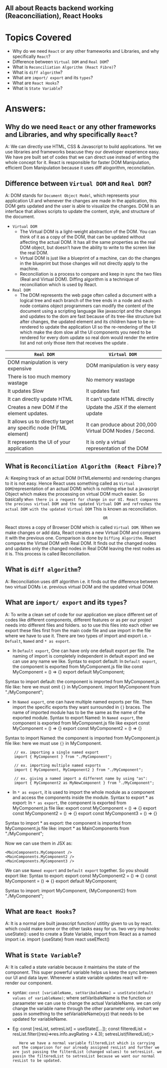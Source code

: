 ## All about Reacts backend working (Reaconciliation), React Hooks 


# Topics Covered

- Why do we need `React` or any other frameworks and Libraries, and why specifically `React`?
- Difference between `Virtual DOM` and `Real DOM`?
- What is `Reconciliation Algorithm (React Fibre)`?
- What is `diff algorithm`?
- What are `import/ export` and its `types`?
- What are `React Hooks`?
- What is `State Variable`?




# Answers: 


## Why do we need `React` or any other frameworks and Libraries, and why specifically `React`?
A: We can directly use HTML, CSS & Javascript to build applications. Yet we use libraries and frameworks beacuse they our developer experience easy. We have pre built set of codes that we can direct use instead of writing the whole concept for it.
React is responsible for faster DOM Manipulation, efficient Dom Manipulation because it uses diff alogorithm, reconcilation.


## Difference between `Virtual DOM` and `Real DOM`?
A: DOM stands for `Document Object Model`, which represents your application UI and whenever the changes are made in the application, this DOM gets updated and the user is able to visualize the changes. DOM is an interface that allows scripts to update the content, style, and structure of the document.

- `Virtual DOM`
  - The Virtual DOM is a light-weight abstraction of the DOM. You can think of it as a copy of the DOM, that can be updated without affecting the actual DOM. It has all the same properties as the real DOM object, but doesn’t have the ability to write to the screen like the real DOM.
  - Virtual DOM is just like a blueprint of a machine, can do the changes in the blueprint but those changes will not directly apply to the machine.
  - Reconciliation is a process to compare and keep in sync the two files (Real and Virtual DOM). Diffing algorithm is a technique of reconciliation which is used by React.
- `Real DOM`
  - The DOM represents the web page often called a document with a logical tree and each branch of the tree ends in a node and each node contains object programmers can modify the content of the document using a scripting language like javascript and the changes and updates to the dom are fast because of its tree-like structure but after changes, the updated element and its children have to be re-rendered to update the application UI so the re-rendering of the UI which make the dom slow all the UI components you need to be rendered for every dom update so real dom would render the entire list and not only those item that receives the update .

| `Real DOM`                                                       | `Virtual DOM`                                            |
| ---------------------------------------------------------------- | -------------------------------------------------------- |
| DOM manipulation is very expensive                               | DOM manipulation is very easy                            |
| There is too much memory wastage                                 | No memory wastage                                        |
| It updates Slow                                                  | It updates fast                                          |
| It can directly update HTML                                      | It can’t update HTML directly                            |
| Creates a new DOM if the element updates.                        | Update the JSX if the element update                     |
| It allows us to directly target any specific node (HTML element) | It can produce about 200,000 Virtual DOM Nodes / Second. |
| It represents the UI of your application                         | It is only a virtual representation of the DOM           |



## What is `Reconciliation Algorithm (React Fibre)`?
A: Keeping track of an actual DOM (HTMLelements) and rendering changes to it is not easy. Hence React uses something called as `Virtual DOM`(representation of an actual DOM) which is nothing else but a javascript Object which makes the processing on virtual DOM much easier. So basically ```When there is a request for change in our UI. React compares the previous virtual DOM and the updated Virtual DOM and refreshes the actual DOM with the updated Virtual DOM``` This is known as reconciliation.

                                                OR

React stores a copy of Browser DOM which is called `Virtual DOM`. When we make changes or add data, React creates a new Virtual DOM and compares it with the previous one. Comparison is done by `Diffing Algorithm`.
React compares the Virtual DOM with Real DOM. It finds out the changed nodes and updates only the changed nodes in Real DOM leaving the rest nodes as it is. This process is called Reconciliation.



## What is `diff algorithm`?
A: Reconciliation uses diff algorithm i.e. it finds out the difference between two virtual DOMs i.e. previous virtual DOM and the updated virtual DOM.


## What are `import/ export` and its `types`?
A: To write a clean set of code for our application we place different set of codes like different components, different features or as per our project needs into different files and folders. so to use this files into each other we export these files first from the main code file and use import in the file where we have to use it. 
There are two types of import and export i.e. -`Defualt`, `Named` and `* as export`.

- In `Default export`, One can have only one default export per file. The naming of import is completely independent in default export and we can use any name we like.
Syntax to export default: In `Default export`, the component is exported from MyComponent.js file like
        const MyComponent = () => {}
        export default MyComponent;

Syntax to import default: the component is imported from MyComponent.js file like: here we must omit `{}` in MyComponent.
        import MyComponent from "./MyComponent";


- In `Named export`, one can have multiple named exports per file. Then import the specific exports they want surrounded in `{}` braces. The name of imported module has to be the same as the name of the exported module.
Syntax to export Named: In `Named export`, the component is exported from MyComponent.js file like
        export const MyComponent = () => {}
        export const MyComponent2 = () => {}

Syntax to import Named: the component is imported from MyComponent.js file like: here we must use `{}` in MyComponent.

        // ex. importing a single named export
        import { MyComponent } from "./MyComponent";

        // ex. importing multiple named exports
        import { MyComponent, MyComponent2 } from "./MyComponent";

        // ex. giving a named import a different name by using "as":
        import { MyComponent2 as MyNewComponent } from "./MyComponent";


- In `* as export`, it is used to import the whole module as a component and access the components inside the module.
Syntax to export * as export: In `* as export`, the component is exported from MyComponent.js file like:
        export const MyComponent = () => {}
        export const MyComponent2 = () => {}
        export const MyComponent3 = () => {}

Syntax to import * as export: the component is imported from MyComponent.js file like:
        import * as MainComponents from "./MyComponent";

Now we can use them in JSX as:
```
<MainComponents.MyComponent />
<MainComponents.MyComponent2 />
<MainComponents.MyComponent3 />
```

We can use `Named export` and `Default export` together. So you should export like:
Syntax to export:
        export const MyComponent2 = () => {}
        const MyComponent = () => {}
        export default MyComponent;

Syntax to import:
        import MyComponent, {MyComponent2} from "./MyComponent";



## What are `React Hooks`?
A: It is a normal pre built javascript function/ utitlity given to us by react. which could make some or the other tasks easy for us. two very imp hooks: 
useState(): used to create a State Variable, import from React as a named import i.e. import {useState} from react 
useEffect()



## What is `State Variable`?
A: It is called a state variable because it maintains the state of the component. This super powerful variable helps us keep the sync between our UI and data layer. Whenever a state variable updates react will re-render our component.

-   syntax: `const [variableName, setVaribaleName] = useState(default values of variableName)`;
            where setVaribaleName is the function or paraameter we can use to change the actual VariableName. we can only change the variable name through the other parameter only. 
            inshort we pass in something to the setVariableName(xyz) that needs to be updated for variableName.

-    Eg: const [resList, setresList] = useState([...]);
        const filteredList = resList.filter((res)=>res.info.avgRating > 4.3);
                     setresList(filteredList);>

            Here we have a normal variable filteredList which is carrying out the comparison for our already assigned resList and further we are just passing the filterdList (changed values) to setresList. we passin the filteredList to setresList because we want our normal resList to be updated.